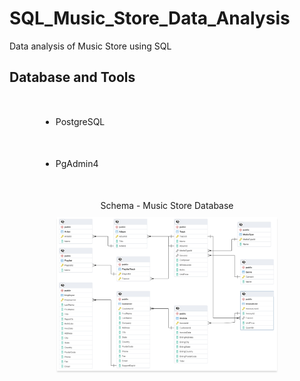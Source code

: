# SQL_Music_Store_Data_Analysis
Data analysis of Music Store using SQL

<h2>Database and Tools</h2>
<ul>
  <li style="margin: 50px; padding: 0px;">PostgreSQL</li>
  <li style="margin: 50px; padding: 0px;">PgAdmin4</li>
</ul>



<div style="text-align: center; margin: 0;">
    <p style="margin-bottom: 10px;">Schema - Music Store Database</p>
    <img src="https://github.com/Sumeettt27/SQL_Music_Store_Data_Analysis/blob/main/Music_Store_Database_Schema.png" alt="Music Store Database Schema" style="max-width:70%;box-shadow:0 2.8px 2.2px rgba(0, 0, 0, 0.12)" />
</div>


